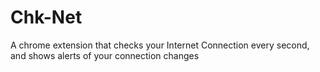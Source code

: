Chk-Net
=======

A chrome extension that checks your Internet Connection every second, and shows alerts of your connection changes

